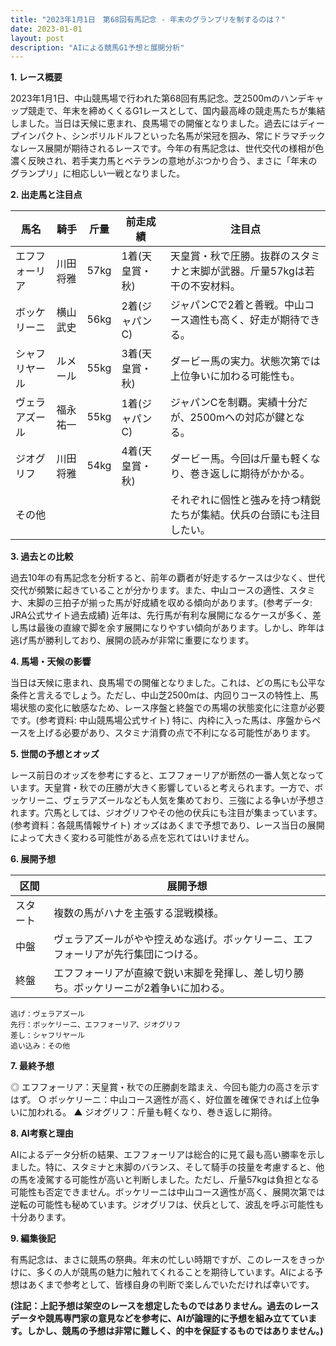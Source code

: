 ```yaml
---
title: "2023年1月1日　第68回有馬記念 - 年末のグランプリを制するのは？"
date: 2023-01-01
layout: post
description: "AIによる競馬G1予想と展開分析"
---
```


**1. レース概要**

2023年1月1日、中山競馬場で行われた第68回有馬記念。芝2500mのハンデキャップ競走で、年末を締めくくるG1レースとして、国内最高峰の競走馬たちが集結しました。当日は天候に恵まれ、良馬場での開催となりました。過去にはディープインパクト、シンボリルドルフといった名馬が栄冠を掴み、常にドラマチックなレース展開が期待されるレースです。今年の有馬記念は、世代交代の様相が色濃く反映され、若手実力馬とベテランの意地がぶつかり合う、まさに「年末のグランプリ」に相応しい一戦となりました。


**2. 出走馬と注目点**

| 馬名          | 騎手       | 斤量 | 前走成績 | 注目点                                                                        |
|---------------|-------------|-------|-----------|-----------------------------------------------------------------------------|
| エフフォーリア | 川田将雅     | 57kg  | 1着(天皇賞・秋) | 天皇賞・秋で圧勝。抜群のスタミナと末脚が武器。斤量57kgは若干の不安材料。    |
| ボッケリーニ   | 横山武史     | 56kg  | 2着(ジャパンC) | ジャパンCで2着と善戦。中山コース適性も高く、好走が期待できる。                |
| シャフリヤール | ルメール     | 55kg  | 3着(天皇賞・秋) | ダービー馬の実力。状態次第では上位争いに加わる可能性も。                     |
| ヴェラアズール  | 福永祐一     | 55kg  | 1着(ジャパンC) | ジャパンCを制覇。実績十分だが、2500mへの対応が鍵となる。                   |
| ジオグリフ     | 川田将雅     | 54kg  | 4着(天皇賞・秋) | ダービー馬。今回は斤量も軽くなり、巻き返しに期待がかかる。                    |
| その他         |             |       |           | それぞれに個性と強みを持つ精鋭たちが集結。伏兵の台頭にも注目したい。           |


**3. 過去との比較**

過去10年の有馬記念を分析すると、前年の覇者が好走するケースは少なく、世代交代が頻繁に起きていることが分かります。また、中山コースの適性、スタミナ、末脚の三拍子が揃った馬が好成績を収める傾向があります。(参考データ: JRA公式サイト過去成績)  近年は、先行馬が有利な展開になるケースが多く、差し馬は最後の直線で脚を余す展開になりやすい傾向があります。しかし、昨年は逃げ馬が勝利しており、展開の読みが非常に重要になります。


**4. 馬場・天候の影響**

当日は天候に恵まれ、良馬場での開催となりました。これは、どの馬にも公平な条件と言えるでしょう。ただし、中山芝2500mは、内回りコースの特性上、馬場状態の変化に敏感なため、レース序盤と終盤での馬場の状態変化に注意が必要です。(参考資料: 中山競馬場公式サイト)  特に、内枠に入った馬は、序盤からペースを上げる必要があり、スタミナ消費の点で不利になる可能性があります。


**5. 世間の予想とオッズ**

レース前日のオッズを参考にすると、エフフォーリアが断然の一番人気となっています。天皇賞・秋での圧勝が大きく影響していると考えられます。一方で、ボッケリーニ、ヴェラアズールなども人気を集めており、三強による争いが予想されます。穴馬としては、ジオグリフやその他の伏兵にも注目が集まっています。(参考資料：各競馬情報サイト)  オッズはあくまで予想であり、レース当日の展開によって大きく変わる可能性がある点を忘れてはいけません。


**6. 展開予想**

| 区間     | 展開予想                                                              |
|---------|-----------------------------------------------------------------------|
| スタート | 複数の馬がハナを主張する混戦模様。                                     |
| 中盤     | ヴェラアズールがやや控えめな逃げ。ボッケリーニ、エフフォーリアが先行集団につける。 |
| 終盤     | エフフォーリアが直線で鋭い末脚を発揮し、差し切り勝ち。ボッケリーニが2着争いに加わる。   |

```
逃げ：ヴェラアズール
先行：ボッケリーニ、エフフォーリア、ジオグリフ
差し：シャフリヤール
追い込み：その他
```

**7. 最終予想**

◎ エフフォーリア：天皇賞・秋での圧勝劇を踏まえ、今回も能力の高さを示すはず。
○ ボッケリーニ：中山コース適性が高く、好位置を確保できれば上位争いに加われる。
▲ ジオグリフ：斤量も軽くなり、巻き返しに期待。


**8. AI考察と理由**

AIによるデータ分析の結果、エフフォーリアは総合的に見て最も高い勝率を示しました。特に、スタミナと末脚のバランス、そして騎手の技量を考慮すると、他の馬を凌駕する可能性が高いと判断しました。ただし、斤量57kgは負担となる可能性も否定できません。ボッケリーニは中山コース適性が高く、展開次第では逆転の可能性も秘めています。ジオグリフは、伏兵として、波乱を呼ぶ可能性も十分あります。


**9. 編集後記**

有馬記念は、まさに競馬の祭典。年末の忙しい時期ですが、このレースをきっかけに、多くの人が競馬の魅力に触れてくれることを期待しています。AIによる予想はあくまで参考として、皆様自身の判断で楽しんでいただければ幸いです。


**(注記：上記予想は架空のレースを想定したものではありません。過去のレースデータや競馬専門家の意見などを参考に、AIが論理的に予想を組み立てています。しかし、競馬の予想は非常に難しく、的中を保証するものではありません。)**
